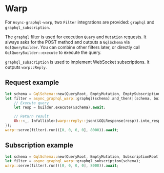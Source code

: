 # Warp

For `Async-graphql-warp`, two `Filter` integrations are provided: `graphql` and `graphql_subscription`.

The `graphql` filter is used for execution `Query` and `Mutation` requests. It always asks for the POST method and outputs a `GqlSchema` via `GqlQueryBuilder`. You can combine other filters later, or directly call `GqlQueryBuilder::execute` to execute the query.

`graphql_subscription` is used to implement WebSocket subscriptions. It outputs `warp::Reply`.

## Request example

```rust
let schema = GqlSchema::new(QueryRoot, EmptyMutation, EmptySubscription);
let filter = async_graphql_warp::graphql(schema).and_then(|(schema, builder): (_, GqlQueryBuilder)| async move {
    // Execute query
    let resp = builder.execute(&schema).await;

    // Return result
    Ok::<_, Infallible>(warp::reply::json(&GQLResponse(resp)).into_response())
});
warp::serve(filter).run(([0, 0, 0, 0], 8000)).await;
```

## Subscription example

```rust
let schema = GqlSchema::new(QueryRoot, EmptyMutation, SubscriptionRoot);
let filter = async_graphql_warp::graphql_subscription(schema);
warp::serve(filter).run(([0, 0, 0, 0], 8000)).await;
```
